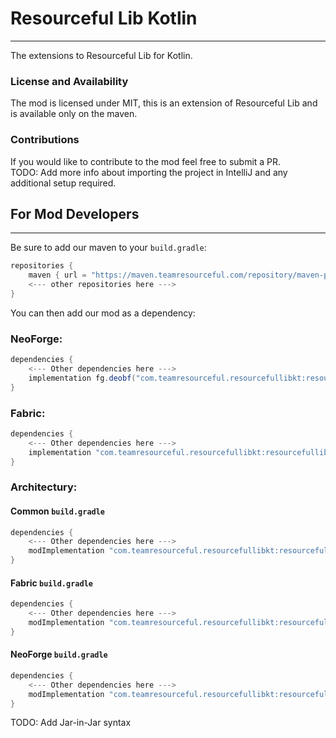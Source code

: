 # Resourceful Lib Kotlin
<hr>

The extensions to Resourceful Lib for Kotlin.

### License and Availability

The mod is licensed under MIT, this is an extension of Resourceful Lib and is available only on the maven.

### Contributions

If you would like to contribute to the mod feel free to submit a PR.
<br>TODO: Add more info about importing the project in IntelliJ and any additional setup required.

## For Mod Developers
<hr>

Be sure to add our maven to your `build.gradle`:
```gradle
repositories {
    maven { url = "https://maven.teamresourceful.com/repository/maven-public/" }
    <--- other repositories here --->
}
```
You can then add our mod as a dependency:

### NeoForge:
```gradle
dependencies {
    <--- Other dependencies here --->
    implementation fg.deobf("com.teamresourceful.resourcefullibkt:resourcefullibkt-neoforge-1.21:2.0.0")
}
```

### Fabric:
```gradle
dependencies {
    <--- Other dependencies here --->
    implementation "com.teamresourceful.resourcefullibkt:resourcefullibkt-fabric-1.21:2.0.0"
}
```

### Architectury:

#### Common `build.gradle`
```gradle
dependencies {
    <--- Other dependencies here --->
    modImplementation "com.teamresourceful.resourcefullibkt:resourcefullibkt-common-1.21:2.0.0"
}
```

#### Fabric `build.gradle`
```gradle
dependencies {
    <--- Other dependencies here --->
    modImplementation "com.teamresourceful.resourcefullibkt:resourcefullibkt-fabric-1.21:2.0.0"
}
```

#### NeoForge `build.gradle`
```gradle
dependencies {
    <--- Other dependencies here --->
    modImplementation "com.teamresourceful.resourcefullibkt:resourcefullibkt-neoforge-1.21:2.0.0"
}
```

TODO: Add Jar-in-Jar syntax